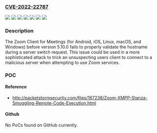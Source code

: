 ### [CVE-2022-22787](https://cve.mitre.org/cgi-bin/cvename.cgi?name=CVE-2022-22787)
![](https://img.shields.io/static/v1?label=Product&message=Zoom%20Client%20for%20Meetings%20for%20Android&color=blue)
![](https://img.shields.io/static/v1?label=Product&message=Zoom%20Client%20for%20Meetings%20for%20Linux&color=blue)
![](https://img.shields.io/static/v1?label=Product&message=Zoom%20Client%20for%20Meetings%20for%20MacOS&color=blue)
![](https://img.shields.io/static/v1?label=Product&message=Zoom%20Client%20for%20Meetings%20for%20Windows&color=blue)
![](https://img.shields.io/static/v1?label=Product&message=Zoom%20Client%20for%20Meetings%20for%20iOS&color=blue)
![](https://img.shields.io/static/v1?label=Version&message=%3C%205.10.0%20&color=brighgreen)
![](https://img.shields.io/static/v1?label=Vulnerability&message=Improper%20Input%20Validation&color=brighgreen)

### Description

The Zoom Client for Meetings (for Android, iOS, Linux, macOS, and Windows) before version 5.10.0 fails to properly validate the hostname during a server switch request. This issue could be used in a more sophisticated attack to trick an unsuspecting users client to connect to a malicious server when attempting to use Zoom services.

### POC

#### Reference
- http://packetstormsecurity.com/files/167238/Zoom-XMPP-Stanza-Smuggling-Remote-Code-Execution.html

#### Github
No PoCs found on GitHub currently.

